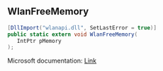 ## WlanFreeMemory

```csharp
[DllImport("wlanapi.dll", SetLastError = true)]
public static extern void WlanFreeMemory(
   IntPtr pMemory
);
```

Microsoft documentation: [Link](https://docs.microsoft.com/en-us/windows/win32/api/wlanapi/nf-wlanapi-wlanfreememory)
